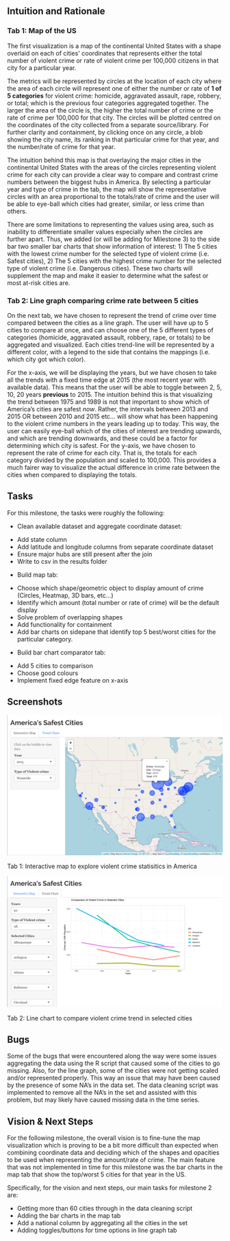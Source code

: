 ## Intuition and Rationale

### Tab 1: Map of the US

The first visualization is a map of the continental United States with a shape overlaid on each of cities' coordinates that represents either the total number of violent crime or rate of violent crime per 100,000 citizens in that city for a particular year.

The metrics will be represented by circles at the location of each city where the area of each circle will represent one of either the number or rate of **1 of 5 categories** for violent crime: homicide, aggravated assault, rape, robbery, or total; which is the previous four categories aggregated together. The larger the area of the circle is, the higher the total number of crime or the rate of crime per 100,000 for that city. The circles will be plotted centred on the coordinates of the city collected from a separate source/library. For further clarity and containment, by clicking once on any circle, a blob showing the city name, its ranking in that particular crime for that year, and the number/rate of crime for that year.

The intuition behind this map is that overlaying the major cities in the continental United States with the areas of the circles representing violent crime for each city can provide a clear way to compare and contrast crime numbers between the biggest hubs in America. By selecting a particular year and type of crime in the tab, the map will show the representative circles with an area proportional to the totals/rate of crime and the user will be able to eye-ball which cities had greater, similar, or less crime than others. 

There are some limitations to representing the values using area, such as inability to differentiate smaller values especially when the circles are further apart. Thus, we added (or will be adding for Milestone 3) to the side bar two smaller bar charts that show information of interest: 1) The 5 cities with the lowest crime number for the selected type of violent crime (i.e. Safest cities), 2) The 5 cities with the highest crime number for the selected type of violent crime (i.e. Dangerous cities). These two charts will supplement the map and make it easier to determine what the safest or most at-risk cities are.

### Tab 2: Line graph comparing crime rate between 5 cities

On the next tab, we have chosen to represent the trend of crime over time compared between the cities as a line graph. The user will have up to 5 cities to compare at once, and can choose one of the 5 different types of categories (homicide, aggravated assault, robbery, rape, or totals) to be aggregated and visualized. Each cities trend-line will be represented by a different color, with a legend to the side that contains the mappings (i.e. which city got which color). 

For the x-axis, we will be displaying the years, but we have chosen to take all the trends with a fixed time edge at 2015 (the most recent year with available data). This means that the user will be able to toggle between 2, 5, 10, 20 years **previous** to 2015. The intuition behind this is that visualizing the trend between 1975 and 1989 is not that important to show which of America’s cities are safest *now*. Rather, the intervals between 2013 and 2015 OR between 2010 and 2015 etc… will show what has been happening to the violent crime numbers in the years leading up to today. This way, the user can easily eye-ball which of the cities of interest are trending upwards, and which are trending downwards, and these could be a factor for determining which city is safest. For the y-axis, we have chosen to represent the rate of crime for each city. That is, the totals for each category divided by the population and scaled to 100,000. This provides a much fairer way to visualize the actual difference in crime rate between the cities when compared to displaying the totals.

## Tasks

For this milestone, the tasks were roughly the following:

* Clean available dataset and aggregate coordinate dataset:
- Add state column
- Add latitude and longitude columns from separate coordinate dataset
- Ensure major hubs are still present after the join
- Write to csv in the results folder

* Build map tab:
- Choose which shape/geometric object to display amount of crime (Circles, Heatmap, 3D bars, etc...)
- Identify which amount (total number or rate of crime) will be the default display
- Solve problem of overlapping shapes
- Add functionality for containment
- Add bar charts on sidepane that identify top 5 best/worst cities for the particular category.

* Build bar chart comparator tab:
- Add 5 cities to comparison
- Choose good colours
- Implement fixed edge feature on x-axis

## Screenshots

![](img/03-map.PNG "Interactive map")

Tab 1: Interactive map to explore violent crime statisitics in America

![](img/04-chart.PNG "Line chart")

Tab 2: Line chart to compare violent crime trend in selected cities

## Bugs

Some of the bugs that were encountered along the way were some issues aggregating the data using the R script that caused some of the cities to go missing. Also, for the line graph, some of the cities were not getting scaled and/or represented properly. This way an issue that may have been caused by the presence of some NA’s in the data set. The data cleaning script was implemented to remove all the NA’s in the set and assisted with this problem, but may likely have caused missing data in the time series.

## Vision & Next Steps

For the following milestone, the overall vision is to fine-tune the map visualization which is proving to be a bit more difficult than expected when combining coordinate data and deciding which of the shapes and opacities to be used when representing the amount/rate of crime. The main feature that was not implemented in time for this milestone was the bar charts in the map tab that show the top/worst 5 cities for that year in the US. 

Specifically, for the vision and next steps, our main tasks for milestone 2 are:

- Getting more than 60 cities through in the data cleaning script
- Adding the bar charts in the map tab
- Add a national column by aggregating all the cities in the set
- Adding toggles/buttons for time options in line graph tab
